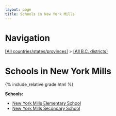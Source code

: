 ```yaml
---
layout: page
title: Schools in New York Mills
---
```

# Navigation

[[All countries/states/provinces]](../..) > [[All B.C. districts]](..)

# Schools in New York Mills

{% include_relative grade.html %}

**Schools:**

- [New York Mills Elementary School](New_York_Mills_Elementary_School.md)
- [New York Mills Secondary School](New_York_Mills_Secondary_School.md)
